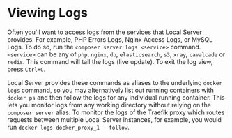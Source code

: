 # Viewing Logs

Often you'll want to access logs from the services that Local Server provides. For example, PHP Errors Logs, Nginx Access Logs, or
MySQL Logs. To do so, run the `composer server logs <service>` command. `<service>` can be any
of `php`, `nginx`, `db`, `elasticsearch`, `s3`, `xray`, `cavalcade` or `redis`. This command will tail the logs (live update). To
exit the log view, press `Ctrl+C`.

Local Server provides these commands as aliases to the underlying `docker logs` command, so you may alternatively list out running
containers with `docker ps` and then follow the logs for any individual running container. This lets you monitor logs from any
working directory without relying on the `composer server` alias. To monitor the logs of the Traefik proxy which routes requests
between multiple Local Server instances, for example, you would run `docker logs docker_proxy_1 --follow`.
